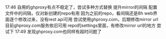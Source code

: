 17:46 自用的ghproxy有点不稳定了，尝试多种方式替换
	提升mirror的间隔
		配置文件中的间隔，仅对新创建的repo有用
			因为之前的repo，看间隔还是8h
		web界面逐个修改过来，没有rest api可用
	尝试使用ghproxy.com，后期修改mirror url
		目前ghproxy.com服务依旧可用
		repo的settings里面，有修改mirror url的地方
		尝试下
17:49 发现ghproxy.com也同样有超时问题了
	